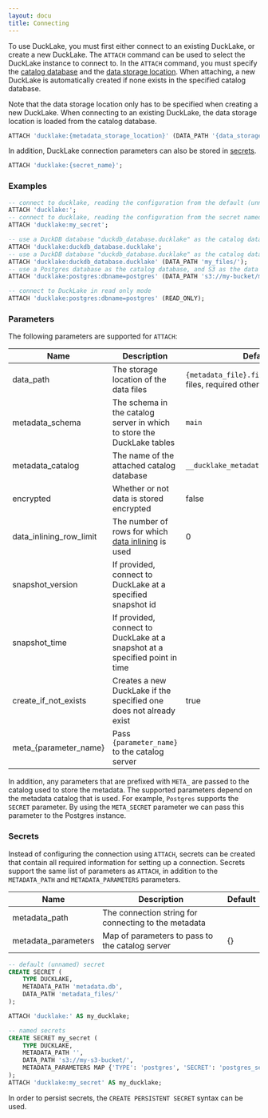 ```yaml
---
layout: docu
title: Connecting
---
```


To use DuckLake, you must first either connect to an existing DuckLake, or create a new DuckLake.
The `ATTACH` command can be used to select the DuckLake instance to connect to.
In the `ATTACH` command, you must specify the [catalog database](choosing_a_catalog_database) and the [data storage location](choosing_storage).
When attaching, a new DuckLake is automatically created if none exists in the specified catalog database. 

Note that the data storage location only has to be specified when creating a new DuckLake.
When connecting to an existing DuckLake, the data storage location is loaded from the catalog database.

```sql
ATTACH 'ducklake:{metadata_storage_location}' (DATA_PATH '{data_storage_location}');
```

In addition, DuckLake connection parameters can also be stored in [secrets](https://duckdb.org/docs/stable/configuration/secrets_manager.html).

```sql
ATTACH 'ducklake:{secret_name}';
```

### Examples
```sql
-- connect to ducklake, reading the configuration from the default (unnamed) secret
ATTACH 'ducklake:';
-- connect to ducklake, reading the configuration from the secret named my_secret
ATTACH 'ducklake:my_secret';

-- use a DuckDB database "duckdb_database.ducklake" as the catalog database, the data path defaults to duckdb_database.ducklake.files
ATTACH 'ducklake:duckdb_database.ducklake';
-- use a DuckDB database "duckdb_database.ducklake" as the catalog database, the data path is explicitly specified as the "my_files" directory
ATTACH 'ducklake:duckdb_database.ducklake' (DATA_PATH 'my_files/');
-- use a Postgres database as the catalog database, and S3 as the data path
ATTACH 'ducklake:postgres:dbname=postgres' (DATA_PATH 's3://my-bucket/my-data/');

-- connect to DuckLake in read only mode
ATTACH 'ducklake:postgres:dbname=postgres' (READ_ONLY);
```

### Parameters

The following parameters are supported for `ATTACH`:

|          Name           |                                                Description                                                |                           Default                            |
|-------------------------|-----------------------------------------------------------------------------------------------------------|--------------------------------------------------------------|
| data_path               | The storage location of the data files                                                                    | `{metadata_file}.files` for DuckDB files, required otherwise |
| metadata_schema         | The schema in the catalog server in which to store the DuckLake tables                                    | `main`                                                       |
| metadata_catalog        | The name of the attached catalog database                                                                 | `__ducklake_metadata_{ducklake_name}`                        |
| encrypted               | Whether or not data is stored encrypted                                                                   | false                                                        |
| data_inlining_row_limit | The number of rows for which [data inlining](/docs/stable/duckdb/advanced_features/data_inlining) is used | 0                                                            |
| snapshot_version        | If provided, connect to DuckLake at a specified snapshot id                                               |                                                              |
| snapshot_time           | If provided, connect to DuckLake at a snapshot at a specified point in time                               |                                                              |
| create_if_not_exists    | Creates a new DuckLake if the specified one does not already exist                                        | true                                                         |
| meta_{parameter_name}   | Pass `{parameter_name}` to the catalog server                                                             |                                                              |

In addition, any parameters that are prefixed with `META_` are passed to the catalog used to store the metadata.
The supported parameters depend on the metadata catalog that is used. 
For example, `Postgres` supports the `SECRET` parameter. By using the `META_SECRET` parameter we can pass this parameter to the Postgres instance.

### Secrets

Instead of configuring the connection using `ATTACH`, secrets can be created that contain all required information for setting up a connection.
Secrets support the same list of parameters as `ATTACH`, in addition to the `METADATA_PATH` and `METADATA_PARAMETERS` parameters.

|        Name         |                     Description                      | Default |
|---------------------|------------------------------------------------------|---------|
| metadata_path       | The connection string for connecting to the metadata |         |
| metadata_parameters | Map of parameters to pass to the catalog server      | {}      |

```sql
-- default (unnamed) secret
CREATE SECRET (
	TYPE DUCKLAKE,
	METADATA_PATH 'metadata.db',
	DATA_PATH 'metadata_files/'
);

ATTACH 'ducklake:' AS my_ducklake;

-- named secrets
CREATE SECRET my_secret (
	TYPE DUCKLAKE,
	METADATA_PATH '',
	DATA_PATH 's3://my-s3-bucket/',
	METADATA_PARAMETERS MAP {'TYPE': 'postgres', 'SECRET': 'postgres_secret'}
);
ATTACH 'ducklake:my_secret' AS my_ducklake;
```

In order to persist secrets, the `CREATE PERSISTENT SECRET` syntax can be used.
